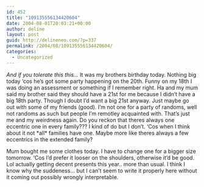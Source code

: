 ```yaml
---
id: 452
title: "109135556134420604"
date: 2004-08-01T20:03:21+00:00
author: deline
layout: post
guid: http://delineneo.com/?p=337
permalink: /2004/08/109135556134420604/
categories:
  - Uncategorized
---
```

_And if you tolerate this this&#8230;_ It was my brothers birthday today. Nothing big today &#8216;cos he&#8217;s got some party happening on the 20th. Funny on my 18th I was doing an assessment or something if I remember right. Ha and my mum said my brother said they should have a 21st for me because I didn&#8217;t have a big 18th party. Though I doubt I&#8217;d want a big 21st anyway. Just maybe go out with some of my friends (good). I&#8217;m not one for a party of randoms, well not randoms as such but people I&#8217;m remotley acquainted with. That&#8217;s just me and my weirdness again. Do you reckon that theres always one eccentric one in every family??? I kind of do but I don&#8217;t. &#8216;Cos when I think about it not \*all\* families have one. Maybe more like theres always a few eccentrics in the extended family?

Mum bought me some clothes today. I have to change one for a bigger size tomorrow. &#8216;Cos I&#8217;d prefer it looser on the shoulders, otherwise it&#8217;d be good. Lol actually getting decent presents this year.. more than usual. I think I know why the suddeness&#8230; but I can&#8217;t seem to write it properly here without it coming out possibly wrongly interpretable.